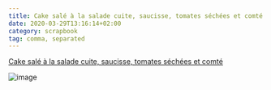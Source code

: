 ```yaml
---
title: Cake salé à la salade cuite, saucisse, tomates séchées et comté
date: 2020-03-29T13:16:14+02:00
category: scrapbook
tag: comma, separated 
---
```




[Cake salé à la salade cuite, saucisse, tomates séchées et comté](http://latambouilledebouille.com/index.php/2019/06/28/cake-sale-a-la-salade-cuite-saucisse-tomates-sechees-et-comte/)

![image](http://latambouilledebouille.com/wp-content/uploads/2019/06/20190627_1327126405255836724665029.jpg)
